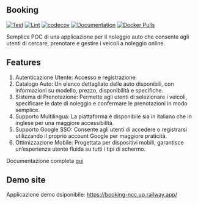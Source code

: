 Booking
-------

[![Test](https://github.com/saxix/booking/actions/workflows/test.yml/badge.svg)](https://github.com/saxix/booking/actions/workflows/test.yml)
[![Lint](https://github.com/saxix/booking/actions/workflows/lint.yml/badge.svg)](https://github.com/saxix/booking/actions/workflows/lint.yml)
[![codecov](https://codecov.io/github/saxix/booking/graph/badge.svg?token=FBUB7HML5S)](https://codecov.io/github/saxix/booking)
[![Documentation](https://github.com/saxix/booking/actions/workflows/docs.yml/badge.svg)](https://saxix.github.io/booking/)
[![Docker Pulls](https://img.shields.io/docker/pulls/saxix/booking)](https://hub.docker.com/repository/docker/saxix/booking/tags)

Semplice POC di una applicazione per il noleggio auto che consente agli utenti di cercare, prenotare e gestire i veicoli a noleggio online.

## Features

1.	Autenticazione Utente: Accesso e registrazione.
2.	Catalogo Auto: Un elenco dettagliato delle auto disponibili, con informazioni su modello, prezzo, disponibilità e specifiche.
3.	Sistema di Prenotazione: Permette agli utenti di selezionare i veicoli, specificare le date di noleggio e confermare le prenotazioni in modo semplice.
5.	Supporto Multilingua: La piattaforma è disponibile sia in italiano che in inglese per una maggiore accessibilità.
6.	Supporto Google SSO: Consente agli utenti di accedere o registrarsi utilizzando il proprio account Google per maggiore praticità.
7.	Ottimizzazione Mobile: Progettata per dispositivi mobili, garantisce un’esperienza utente fluida su tutti i tipi di schermo.


Documentazione completa [qui](https://saxix.github.io/booking/)

## Demo site

Applicazione demo dsiponibile: https://booking-ncc.up.railway.app/
